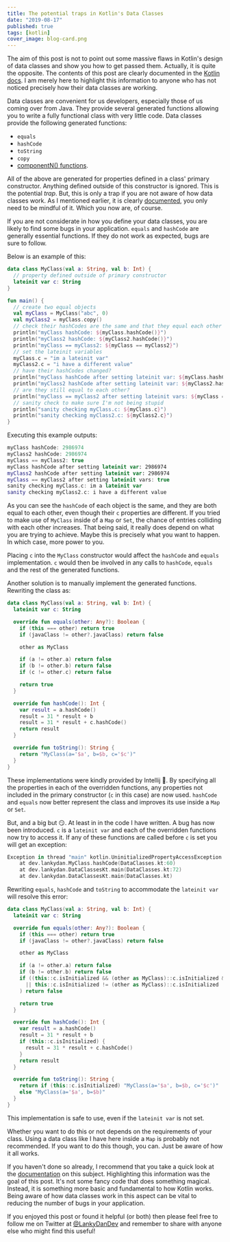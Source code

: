 ```yaml
---
title: The potential traps in Kotlin's Data Classes
date: "2019-08-17"
published: true
tags: [kotlin]
cover_image: blog-card.png
---
```


The aim of this post is not to point out some massive flaws in Kotlin's design of data classes and show you how to get passed them. Actually, it is quite the opposite. The contents of this post are clearly documented in the [Kotlin docs](https://kotlinlang.org/docs/reference/data-classes.html#properties-declared-in-the-class-body). I am merely here to highlight this information to anyone who has not noticed precisely how their data classes are working.

Data classes are convenient for us developers, especially those of us coming over from Java. They provide several generated functions allowing you to write a fully functional class with very little code. Data classes provide the following generated functions:

- `equals`
- `hashCode`
- `toString`
- `copy`
- [componentN() functions](https://kotlinlang.org/docs/reference/multi-declarations.html).

All of the above are generated for properties defined in a class' primary constructor. Anything defined outside of this constructor is ignored. This is the potential _trap_. But, this is only a trap if you are not aware of how data classes work. As I mentioned earlier, it is clearly [documented](https://kotlinlang.org/docs/reference/data-classes.html#properties-declared-in-the-class-body), you only need to be mindful of it. Which you now are, of course.

If you are not considerate in how you define your data classes, you are likely to find some bugs in your application. `equals` and `hashCode` are generally essential functions. If they do not work as expected, bugs are sure to follow.

Below is an example of this:

```kotlin
data class MyClass(val a: String, val b: Int) {
  // property defined outside of primary constructor
  lateinit var c: String
}

fun main() {
  // create two equal objects
  val myClass = MyClass("abc", 0)
  val myClass2 = myClass.copy()
  // check their hashCodes are the same and that they equal each other
  println("myClass hashCode: ${myClass.hashCode()}")
  println("myClass2 hashCode: ${myClass2.hashCode()}")
  println("myClass == myClass2: ${myClass == myClass2}")
  // set the lateinit variables
  myClass.c = "im a lateinit var"
  myClass2.c = "i have a different value"
  // have their hashCodes changed?
  println("myClass hashCode after setting lateinit var: ${myClass.hashCode()}")
  println("myClass2 hashCode after setting lateinit var: ${myClass2.hashCode()}")
  // are they still equal to each other?
  println("myClass == myClass2 after setting lateinit vars: ${myClass == myClass2}")
  // sanity check to make sure I'm not being stupid
  println("sanity checking myClass.c: ${myClass.c}")
  println("sanity checking myClass2.c: ${myClass2.c}")
}
```

Executing this example outputs:

```kotlin
myClass hashCode: 2986974
myClass2 hashCode: 2986974
myClass == myClass2: true
myClass hashCode after setting lateinit var: 2986974
myClass2 hashCode after setting lateinit var: 2986974
myClass == myClass2 after setting lateinit vars: true
sanity checking myClass.c: im a lateinit var
sanity checking myClass2.c: i have a different value
```

As you can see the `hashCode` of each object is the same, and they are both equal to each other, even though their `c` properties are different. If you tried to make use of `MyClass` inside of a `Map` or `Set`, the chance of entries colliding with each other increases. That being said, it really does depend on what you are trying to achieve. Maybe this is precisely what you want to happen. In which case, more power to you.

Placing `c` into the `MyClass` constructor would affect the `hashCode` and `equals` implementation. `c` would then be involved in any calls to `hashCode`, `equals` and the rest of the generated functions.

Another solution is to manually implement the generated functions. Rewriting the class as:

```kotlin
data class MyClass(val a: String, val b: Int) {
  lateinit var c: String

  override fun equals(other: Any?): Boolean {
    if (this === other) return true
    if (javaClass != other?.javaClass) return false

    other as MyClass

    if (a != other.a) return false
    if (b != other.b) return false
    if (c != other.c) return false

    return true
  }

  override fun hashCode(): Int {
    var result = a.hashCode()
    result = 31 * result + b
    result = 31 * result + c.hashCode()
    return result
  }

  override fun toString(): String {
    return "MyClass(a='$a', b=$b, c='$c')"
  }
}
```

These implementations were kindly provided by Intellij 👏. By specifying all the properties in each of the overridden functions, any properties not included in the primary constructor (`c` in this case) are now used. `hashCode` and `equals` now better represent the class and improves its use inside a `Map` or `Set`.

But, and a big but 😏. At least in in the code I have written. A bug has now been introduced. `c` is a `lateinit var` and each of the overridden functions now try to access it. If any of these functions are called before `c` is set you will get an exception:

```kotlin
Exception in thread "main" kotlin.UninitializedPropertyAccessException: lateinit property c has not been initialized
	at dev.lankydan.MyClass.hashCode(DataClasses.kt:60)
	at dev.lankydan.DataClassesKt.main(DataClasses.kt:72)
	at dev.lankydan.DataClassesKt.main(DataClasses.kt)
```

Rewriting `equals`, `hashCode` and `toString` to accommodate the `lateinit var` will resolve this error:

```kotlin
data class MyClass(val a: String, val b: Int) {
  lateinit var c: String

  override fun equals(other: Any?): Boolean {
    if (this === other) return true
    if (javaClass != other?.javaClass) return false

    other as MyClass

    if (a != other.a) return false
    if (b != other.b) return false
    if ((this::c.isInitialized && (other as MyClass)::c.isInitialized && c != other.c)
      || this::c.isInitialized != (other as MyClass)::c.isInitialized
    ) return false

    return true
  }

  override fun hashCode(): Int {
    var result = a.hashCode()
    result = 31 * result + b
    if (this::c.isInitialized) {
      result = 31 * result + c.hashCode()
    }
    return result
  }

  override fun toString(): String {
    return if (this::c.isInitialized) "MyClass(a='$a', b=$b, c='$c')"
    else "MyClass(a='$a', b=$b)"
  }
}
```

This implementation is safe to use, even if the `lateinit var` is not set.

Whether you want to do this or not depends on the requirements of your class. Using a data class like I have here inside a `Map` is probably not recommended. If you want to do this though, you can. Just be aware of how it all works.

If you haven't done so already, I recommend that you take a quick look at the [documentation](https://kotlinlang.org/docs/reference/data-classes.html#properties-declared-in-the-class-body) on this subject. Highlighting this information was the goal of this post. It's not some fancy code that does something magical. Instead, it is something more basic and fundamental to how Kotlin works. Being aware of how data classes work in this aspect can be vital to reducing the number of bugs in your application.

If you enjoyed this post or found it helpful (or both) then please feel free to follow me on Twitter at [@LankyDanDev](https://twitter.com/LankyDanDev) and remember to share with anyone else who might find this useful!
